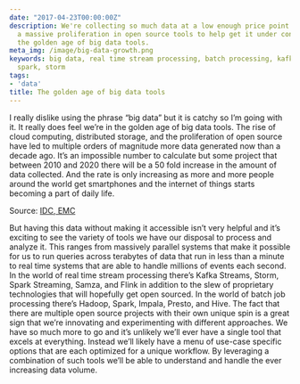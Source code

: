```yaml
---
date: "2017-04-23T00:00:00Z"
description: We're collecting so much data at a low enough price point that there's
  a massive proliferation in open source tools to help get it under control. It's
  the golden age of big data tools.
meta_img: /image/big-data-growth.png
keywords: big data, real time stream processing, batch processing, kafka, hadoop,
  spark, storm
tags:
- 'data'
title: The golden age of big data tools
---
```


I really dislike using the phrase “big data” but it is catchy so I’m going with it. It really does feel we’re in the golden age of big data tools. The rise of cloud computing, distributed storage, and the proliferation of open source have led to multiple orders of magnitude more data generated now than a decade ago. It’s an impossible number to calculate but some project that between 2010 and 2020 there will be a 50 fold increase in the amount of data collected. And the rate is only increasing as more and more people around the world get smartphones and the internet of things starts becoming a part of daily life.

<amp-img src="{{ IMG_PATH }}big-data-growth.png" alt="The massive growth in data" width="1030" height="733" layout="responsive" />
<p class="caption">Source: <a href="http://www.css.ethz.ch/en/services/digital-library/articles/article.html/173004#_ftn14">IDC, EMC</a></p>

But having this data without making it accessible isn’t very helpful and it’s exciting to see the variety of tools we have our disposal to process and analyze it. This ranges from massively parallel systems that make it possible for us to run queries across terabytes of data that run in less than a minute to real time systems that are able to handle millions of events each second. In the world of real time stream processing there’s Kafka Streams, Storm, Spark Streaming, Samza, and Flink in addition to the  slew of proprietary technologies that will hopefully get open sourced. In the world of batch job processing there’s Hadoop, Spark, Impala, Presto, and Hive. The fact that there are multiple open source projects with their own unique spin is a great sign that we’re innovating and experimenting with different approaches. We have so much more to go and it’s unlikely we’ll ever have a single tool that excels at everything. Instead we’ll likely have a menu of use-case specific options that are each optimized for a unique workflow. By leveraging a combination of such tools we’ll be able to understand and handle the ever increasing data volume.
